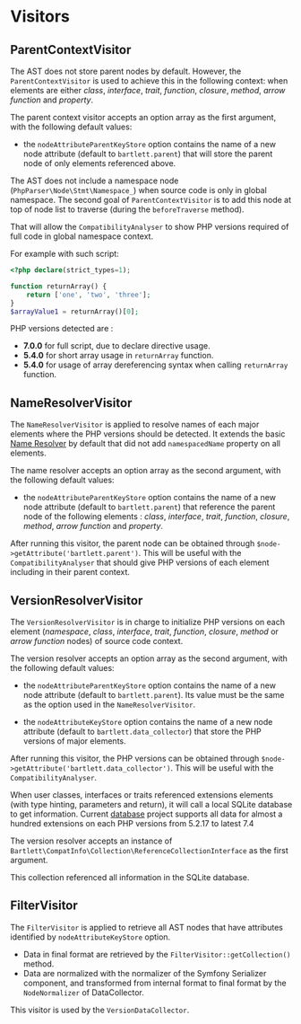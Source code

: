 <!-- markdownlint-disable MD013 -->
# Visitors

## ParentContextVisitor

The AST does not store parent nodes by default. However, the `ParentContextVisitor` is used to achieve this
in the following context: when elements are either _class_, _interface_, _trait_,
_function_, _closure_, _method_, _arrow function_ and _property_.

The parent context visitor accepts an option array as the first argument, with the following default values:

- the `nodeAttributeParentKeyStore` option contains the name of a new node attribute (default to `bartlett.parent`)
that will store the parent node of only elements referenced above.

The AST does not include a namespace node (`PhpParser\Node\Stmt\Namespace_`) when source code is only in global namespace.
The second goal of `ParentContextVisitor` is to add this node at top of node list to traverse (during the `beforeTraverse` method).

That will allow the `CompatibilityAnalyser` to show PHP versions required of full code in global namespace context.

For example with such script:
```php
<?php declare(strict_types=1);

function returnArray() {
    return ['one', 'two', 'three'];
}
$arrayValue1 = returnArray()[0];
```

PHP versions detected are :

- **7.0.0** for full script, due to declare directive usage.
- **5.4.0** for short array usage in `returnArray` function.
- **5.4.0** for usage of array dereferencing syntax when calling `returnArray` function.

## NameResolverVisitor

The `NameResolverVisitor` is applied to resolve names of each major elements
where the PHP versions should be detected. It extends the basic [Name Resolver](https://github.com/nikic/PHP-Parser/blob/master/doc/component/Name_resolution.markdown#the-nameresolver-visitor)
by default that did not add `namespacedName` property on all elements.

The name resolver accepts an option array as the second argument, with the following default values:

- the `nodeAttributeParentKeyStore` option contains the name of a new node attribute (default to `bartlett.parent`)
that reference the parent node of the following elements : _class_, _interface_, _trait_,
_function_, _closure_, _method_, _arrow function_ and _property_.

After running this visitor, the parent node can be obtained through `$node->getAttribute('bartlett.parent')`.
This will be useful with the `CompatibilityAnalyser` that should give PHP versions of each element including in their parent context.

## VersionResolverVisitor

The `VersionResolverVisitor` is in charge to initialize PHP versions on each element (_namespace_, _class_, _interface_, _trait_,
_function_, _closure_, _method_ or _arrow function_ nodes) of source code context.

The version resolver accepts an option array as the second argument, with the following default values:

- the `nodeAttributeParentKeyStore` option contains the name of a new node attribute (default to `bartlett.parent`).
Its value must be the same as the option used in the `NameResolverVisitor`.

- the `nodeAttributeKeyStore` option contains the name of a new node attribute (default to `bartlett.data_collector`)
that store the PHP versions of major elements.

After running this visitor, the PHP versions can be obtained through `$node->getAttribute('bartlett.data_collector')`.
This will be useful with the `CompatibilityAnalyser`.

When user classes, interfaces or traits referenced extensions elements (with type hinting, parameters and return),
it will call a local SQLite database to get information. Current [database](https://github.com/llaville/php-compatinfo-db) project
supports all data for almost a hundred extensions on each PHP versions from 5.2.17 to latest 7.4

The version resolver accepts an instance of `Bartlett\CompatInfo\Collection\ReferenceCollectionInterface` as the first argument.

This collection referenced all information in the SQLite database.

## FilterVisitor

The `FilterVisitor` is applied to retrieve all AST nodes that have attributes identified by `nodeAttributeKeyStore` option.

* Data in final format are retrieved by the `FilterVisitor::getCollection()` method.
* Data are normalized with the normalizer of the Symfony Serializer component, and transformed from internal format to final format
by the `NodeNormalizer` of DataCollector.

This visitor is used by the `VersionDataCollector`.
